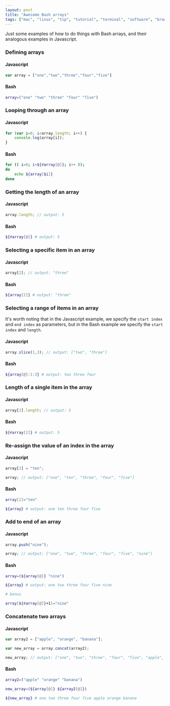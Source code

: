 ```yaml
---
layout: post
title: "Awesome Bash arrays"
tags: ["mac", "linux", "tip", "tutorial", "terminal", "software", "browser", "development", "javascript"]
---
```

Just some examples of how to do things with Bash arrays, and their analogous examples in Javascript.

<!-- more -->

### Defining arrays

#### Javascript

```javascript
var array = ["one","two","three","four","five"]
```

#### Bash

```bash
array=("one" "two" "three" "four" "five")
```

### Looping through an array

#### Javascript

```javascript
for (var i=0; i<array.length; i++) {
    console.log(array[i]);
}
```

#### Bash

```bash
for (( i=0; i<${#array[@]}; i++ ));
do
    echo ${array[$i]}
done
```

### Getting the length of an array

#### Javascript

```javascript
array.length; // output: 5
```

#### Bash

```bash
${#array[@]} # output: 5
```

### Selecting a specific item in an array

#### Javascript

```javascript
array[2]; // output: "three"
```

#### Bash

```bash
${array[2]} # output: "three"
```


### Selecting a range of items in an array

It's worth noting that in the Javascript example, we specify the `start index` and `end index` as parameters, but in the Bash example we specify the `start index` and `length`.

#### Javascript

```javascript
array.slice(1,3); // output: ["two", "three"]
```

#### Bash

```bash
${array[@]:1:3} # output: two three four
```

### Length of a single item in the array

#### Javascript

```javascript
array[2].length; // output: 5
```

#### Bash

```bash
${#array[2]} # output: 5
```

### Re-assign the value of an index in the array

#### Javascript

```javascript
array[2] = "ten";

array; // output: ["one", "ten", "three", "four", "five"]
```

#### Bash

```bash
array[2]="ten"

${array} # output: one ten three four five
```

### Add to end of an array

#### Javascript

```javascript
array.push("nine");

array; // output: ["one", "two", "three", "four", "five", "nine"]
```

#### Bash

```bash
array=(${array[@]} "nine")

${array} # output: one two three four five nine

# bonus

array[${#array[@]}+1]="nine"
```

### Concatenate two arrays

#### Javascript

```javascript
var array2 = ["apple", "orange", "banana"];

var new_array = array.concat(array2);

new_array; // output: ["one", "two", "three", "four", "five", "apple", "orange", "banana"]
```

#### Bash

```bash
array2=("apple" "orange" "banana")

new_array=(${array[@]} ${array2[@]})

${new_array} # one two three four five apple orange banana
```
